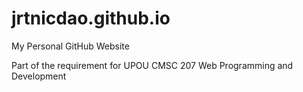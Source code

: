 # jrtnicdao.github.io
My Personal GitHub Website

Part of the requirement for UPOU CMSC 207 Web Programming and Development
